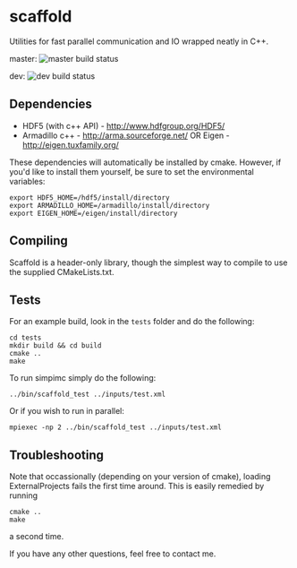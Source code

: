 scaffold
========

Utilities for fast parallel communication and IO wrapped neatly in C++.

master: ![master build status](https://travis-ci.org/etano/scaffold.svg?branch=master)

dev: ![dev build status](https://travis-ci.org/etano/scaffold.svg?branch=dev)

## Dependencies

* HDF5 (with c++ API) - http://www.hdfgroup.org/HDF5/
* Armadillo c++ - http://arma.sourceforge.net/ OR Eigen - http://eigen.tuxfamily.org/

These dependencies will automatically be installed by cmake. However, if you'd like to install them yourself, be sure to set the environmental variables:

    export HDF5_HOME=/hdf5/install/directory
    export ARMADILLO_HOME=/armadillo/install/directory
    export EIGEN_HOME=/eigen/install/directory

## Compiling

Scaffold is a header-only library, though the simplest way to compile to use the supplied CMakeLists.txt.

## Tests

For an example build, look in the `tests` folder and do the following:

    cd tests
    mkdir build && cd build
    cmake ..
    make

To run simpimc simply do the following:

    ../bin/scaffold_test ../inputs/test.xml

Or if you wish to run in parallel:

    mpiexec -np 2 ../bin/scaffold_test ../inputs/test.xml

## Troubleshooting

Note that occassionally (depending on your version of cmake), loading ExternalProjects fails the first time around. This is easily remedied by running

    cmake ..
    make

a second time.

If you have any other questions, feel free to contact me.
